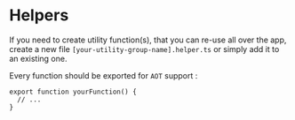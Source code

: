 # Helpers

If you need to create utility function(s), that you can re-use all over the app, create a new file `[your-utility-group-name].helper.ts` or simply add it to an existing one.

Every function should be exported for `AOT` support :

```
export function yourFunction() {
  // ...
}
```
